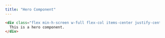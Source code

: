 ```yaml
---
title: "Hero Component"
---
```


<!-- prettier-ignore -->
```html
<div class="flex min-h-screen w-full flex-col items-center justify-center px-8 py-16">
  This is a hero component.
</div>
```
